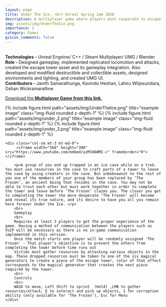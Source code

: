 ```yaml
---
layout: page
title: Under The Ice, <br> Unreal Spring Jam 2020
description: A multiplayer game where players must cooperate to escape a trapped ice cave, with the twist that one of them is secretly an enemy.
img: assets/img/UnderTheIce.png
importance: 2
category: Games
giscus_comments: false
---
```

<br>
<b>Technologies -</b> Unreal Engnine/ C++ / Steam Multiplayer/ UMG / Blender <br>
<b>Role - </b> Designed gameplay, implemented replicated locomotion and attacks, created the escape tower asset and its gameplay integration. Also developed and modified destructible and collectible assets, designed environments and lighting, and created UMG UI.<br>
<b>Contributors - </b> Janith Samarathunga, Kavindu Heshan, Lahiru WIijesundara, Oshan Wickramarathne<br>

<a href="https://ncalibrated.itch.io/under-the-ice" > Download the  <b>Multiplayer Game from this link</b>.</a><br>
<div class="row">
    <div class="col-sm mt-3 mt-md-0">
        {% include figure.html path="assets/img/UnderTheIce.png" title="example image" class="img-fluid rounded z-depth-1" %}
        {% include figure.html path="assets/img/under_2.png" title="example image" class="img-fluid rounded z-depth-1" %}
        {% include figure.html path="assets/img/under_3.png" title="example image" class="img-fluid rounded z-depth-1" %}
        <!-- <div class="caption">
        This image can also have a caption. It's like magic.
        </div> -->
    </div>
    
    <div class="col-sm mt-3 mt-md-0">
         <iframe width="568" height="300" src="https://www.youtube.com/embed/azM346WMI-c" frameborder="0"> </iframe>
   
        <p>A group of you end up trapped in an ice cave while on a trek. You must use resources in the cave to craft parts of a tower to leave the cave by using creators in the cave. But unbeknownst to the rest of you one of the members of your group has been replaced by ‘The Frozen’, an ancient being that resides in the cave. You may not be able to trust each other but must work together in order to complete the tower and leave before ‘The Frozen’ claims you. The closer you get to completing the tower the more desperate ‘The Frozen’ will become and reveal its true nature, and its desire to have you all you remain here forever Under the Ice. </p>
        <br>
        Gameplay 
        <br>
        Requires at least 3 players to get the proper experience of the game. Having a method of communication between the players such as VoIP will be necessary as there is no in-game communication implemented in this version. 
        Once the match starts one player will be randomly assigned 'The Frozen' - That player’s objective is to prevent the others from completing the tower before time runs out
        Victims must gather resources by attacking various objects in the map. These dropped resources must be taken to one of the six magical generators to create a piece of the escape tower, color of that effect corresponds to the magical generator that creates the next piece required by the tower. 
        <br>
        Controls 
        <br>
        WASD to move, Left Shift to sprint  (Hold) ,LMB to gather resources/attack, E to interact and pick up objects, 1 for corruption ability (only available for ‘The Frozen’), Esc for Menu 
    </div>
</div>

